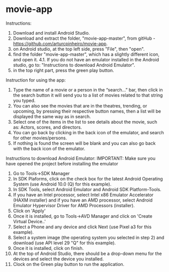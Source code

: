# movie-app

Instructions: 
1. Download and install Android Studio.
2. Download and extract the folder, "movie-app-master", from gitHub - https://github.com/arturcpinheiro/movie-app.
3. on Android studio, at the top left side, press "File", then "open".
4. find the folder "movie-app-master", which has a slightly different icon, and open it.
4.1. If you do not have an emulator installed in the Android studio, go to: "Instructions to download Android Emulator".
5. in the top right part, press the green play button.

Instruction for using the app:
1. Type the name of a movie or a person in the “search…” bar, then click in the search button it will send you to a list of movies related to that string you typed.
2. You can also see the movies that are in the theatres, trending, or upcoming, by pressing their respective button names, then a list will be displayed the same way as in search.
3. Select one of the items in the list to see details about the movie, such as: Actors, scores, and directors.
3. You can go back by clicking in the back icon of the emulator, and search for other movies/persons.
4. If nothing is found the screen will be blank and you can also go back with the back icon of the emulator.

Instructions to download Android Emulator:
IMPORTANT: Make sure you have opened the project before installing the
emulator
1. Go to Tools->SDK Manager
2. In SDK Plaforms, click on the check box for the latest Android
Operating System (use Android 10.0 (Q) for this example).
3. In SDK Tools, select Android Emulator and Android SDK Platform-Tools.
4. If you have an Intel processor, select Intel x86 Emulator Accelerator (HAXM installer)
   and if you have an AMD processor, select Android Emulator Hypervisor Driver for AMD
   Processors (installer).
5. Click on 'Apply'
6. Once it is installed, go to Tools->AVD Manager and click on 'Create Virtual Device..'
7. Select a Phone and any device and click Next (use Pixel a3 for this example).
8. Select a system image (the operating system you selected in step 2) and download (use API level 29 "Q" for this example).
9. Once it is installed, click on finish.
10. At the top of Android Studio, there should be a drop-down menu for the devices
and select the device you installed.
11. Clock on the Green play button to run the application.
